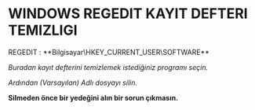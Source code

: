 # WINDOWS REGEDIT KAYIT DEFTERI TEMIZLIGI


REGEDIT : **Bilgisayar\HKEY_CURRENT_USER\SOFTWARE\**<br>

*Buradan kayıt defterini temizlemek istediğiniz programı seçin.*<br>

*Ardından (Varsayılan) Adlı dosyayı silin.*

**Silmeden önce bir yedeğini alın bir sorun çıkmasın.**
